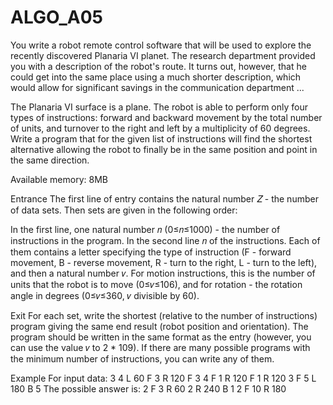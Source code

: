 # ALGO_A05

You write a robot remote control software that will be used to explore the recently discovered Planaria VI planet. The research department provided you with a description of the robot's route. It turns out, however, that he could get into the same place using a much shorter description, which would allow for significant savings in the communication department ...

The Planaria VI surface is a plane. The robot is able to perform only four types of instructions: forward and backward movement by the total number of units, and turnover to the right and left by a multiplicity of 60 degrees. Write a program that for the given list of instructions will find the shortest alternative allowing the robot to finally be in the same position and point in the same direction.

Available memory: 8MB

Entrance
The first line of entry contains the natural number 𝑍 - the number of data sets. Then sets are given in the following order:

In the first line, one natural number 𝑛 (0≤𝑛≤1000) - the number of instructions in the program. In the second line 𝑛 of the instructions. Each of them contains a letter specifying the type of instruction (F - forward movement, B - reverse movement, R - turn to the right, L - turn to the left), and then a natural number 𝑣. For motion instructions, this is the number of units that the robot is to move (0≤𝑣≤106), and for rotation - the rotation angle in degrees (0≤𝑣≤360, 𝑣 divisible by 60).

Exit
For each set, write the shortest (relative to the number of instructions) program giving the same end result (robot position and orientation). The program should be written in the same format as the entry (however, you can use the value 𝑣 to 2 * 109). If there are many possible programs with the minimum number of instructions, you can write any of them.

Example
For input data:
3
4
L 60 F 3 R 120 F 3
4
F 1 R 120 F 1 R 120
3
F 5 L 180 B 5
The possible answer is:
2
F 3 R 60
2
R 240 B 1
2
F 10 R 180

